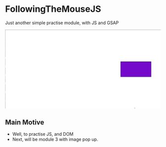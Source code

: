 # FollowingTheMouseJS
Just another simple practise module, with JS and GSAP

<img src="https://github.com/knilesh9/FollowingTheMouseJS/blob/main/media/demo.gif" alt="Demo" width="auto" height="auto">

## Main Motive
* Well, to practise JS, and DOM
* Next, will be module 3 with image pop up.